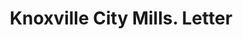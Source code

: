 ---
doi: 10.7916/D85440RB
date_other: '1908'
date_other_textual: '1908'
form: correspondence
genre:
- Letters (correspondence)
name:
- Knoxville City Mills
- J. Allen Smith & Company
object_in_context_url: https://biggert.cul.columbia.edu/items/view/ave_biggert_01715
subject_hierarchical_geographic:
- Knoxville, Tennessee, United States
subject_name:
- Knoxville City Mills
- J. Allen Smith & Company
title: Knoxville City Mills. Letter
sort_title: Knoxville City Mills. Letter
call_number: ave_biggert_01715
coordinates:
- 35.97277777777778,-83.94222222222223
pid: ave_biggert_01715
identifiers: ave_biggert_01715
thumbnail: https://derivativo-1.library.columbia.edu/iiif/2/ldpd:490716/full/!256,256/0/native.jpg
permalink: "/biggert/ave_biggert_01715/"
layout: iiif-image-page
---